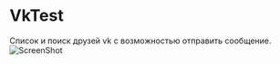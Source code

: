 # VkTest
Список и поиск друзей vk с возможностью отправить сообщение.
![ScreenShot]({https://github.com/RepaMax/VkTest/blob/master/VkTest/%D0%91%D0%B5%D0%B7%20%D0%B8%D0%BC%D0%B5%D0%BD%D0%B8-1.png})
